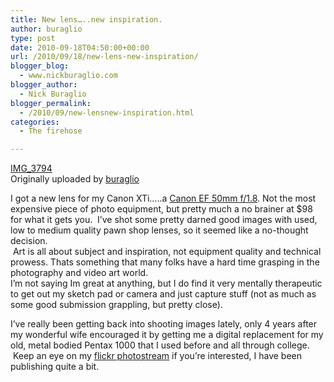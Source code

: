 ```yaml
---
title: New lens…..new inspiration.
author: buraglio
type: post
date: 2010-09-18T04:50:00+00:00
url: /2010/09/18/new-lens-new-inspiration/
blogger_blog:
  - www.nickburaglio.com
blogger_author:
  - Nick Buraglio
blogger_permalink:
  - /2010/09/new-lensnew-inspiration.html
categories:
  - The firehose

---
```

<div>
  <a href="http://www.flickr.com/photos/buraglio/4981155398/" title="photo sharing"><img alt="" src="http://farm5.static.flickr.com/4125/4981155398_38d327ea0f_m.jpg" /></a><br /><span><a href="http://www.flickr.com/photos/buraglio/4981155398/">IMG_3794</a><br />Originally uploaded by <a href="http://www.flickr.com/people/buraglio/">buraglio</a></span>
</div>

I got a new lens for my Canon XTi&#8230;..a [Canon EF 50mm f/1.8][1]. Not the most expensive piece of photo equipment, but pretty much a no brainer at $98 for what it gets you.  I&#8217;ve shot some pretty darned good images with used, low to medium quality pawn shop lenses, so it seemed like a no-thought decision.  
 Art is all about subject and inspiration, not equipment quality and technical prowess. Thats something that many folks have a hard time grasping in the photography and video art world.   
I&#8217;m not saying Im great at anything, but I do find it very mentally therapeutic to get out my sketch pad or camera and just capture stuff (not as much as some good submission grappling, but pretty close).

I&#8217;ve really been getting back into shooting images lately, only 4 years after my wonderful wife encouraged it by getting me a digital replacement for my old, metal bodied Pentax 1000 that I used before and all through college.  Keep an eye on my [flickr photostream][2] if you&#8217;re interested, I have been publishing quite a bit.

 [1]: http://www.amazon.com/Canon-50mm-1-8-Camera-Lens/dp/B00007E7JU
 [2]: http://www.buraglio.com/pics